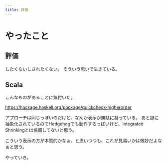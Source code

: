 ```yaml
---
title: 評価
---
```


# やったこと

## 評価

したくないしされたくない。
そういう思いで生きている。

## Scala

こんなものがあることに気付いた。

<https://hackage.haskell.org/package/quickcheck-higherorder>

アプローチは同じっぽいのだけど、なんか表示が無駄に凝っている。
あと謎に抽象化されているのでHedgehogでも動作するっぽいけど、Integrated Shrinkingとは協調してないと思う。

こういう表示の方が本質的かなぁ、と思いつつも、これが見易いかは微妙だよなぁと思う。

やっていき。

